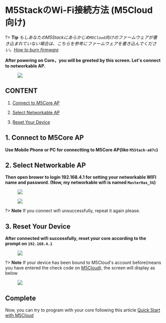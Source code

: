 # M5StackのWi-Fi接続方法 (M5Cloud向け)

?> **Tip** *もしあなたのM5Stackにあらかじめ`M5Cloud`向けのファームウェアが書き込まれていない場合は、こちらを参考にファームウェアを書き込んでください。[How to burn firmware](ja/related_documents/how_to_burn_firmware)*

**After powering on Core，you will be greeted by this screen. Let's connect to networkable AP.**

<figure>
    <img src="assets/img/related_documents/how_to_connect_wifi_with_m5cloud/m5stack_connet_wifi.png">
</figure>

## CONTENT

1. [Connect to M5Core AP](#connect-to-m5Core-AP)

2. [Select Networkable AP](#select-networkable-ap)

3. [Reset Your Device](#reset-your-device)

## 1. Connect to M5Core AP

**Use Mobile Phone or PC for connectting to M5Core AP(like `M5Stack-a67c`)**

## 2. Select Networkable AP

**Then open brower to login 192.168.4.1 for setting your networkable WIFI name and password. (Now, my networkable wifi is named `MasterHax_5G`)**

<figure>
    <img src="assets/img/related_documents/how_to_connect_wifi_with_m5cloud/wifisetup.png">
</figure>

<figure>
    <img src="assets/img/related_documents/how_to_connect_wifi_with_m5cloud/wifi_connect_successfully.png">
</figure>

?> **Note** If you connect wifi unsuccessfully, repeat it again please.

## 3. Reset Your Device

**After connected wifi successfully, reset your core according to the prompt on `192.168.4.1`**

<figure>
    <img src="assets/img/related_documents/how_to_connect_wifi_with_m5cloud/check_code_on_m5stack.png">
</figure>

?> **Note** If your device has been bound to M5Cloud's account before(means you have entered the check code on [M5Cloud](http://cloud.m5stack.com)), the screen will display as below
<figure>
    <img src="assets/img/related_documents/how_to_connect_wifi_with_m5cloud/connected_wifi_m5cloud_been_bound.png">
</figure>

## Complete

Now, you can try to program with your core following this article [Quick Start with M5Cloud](en/quick_start/m5core/m5stack_core_get_started_MicroPython_m5cloud)
